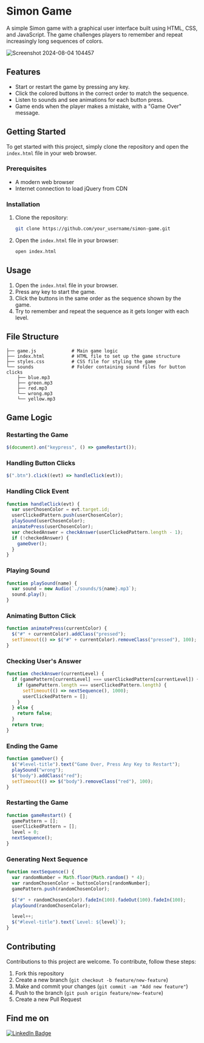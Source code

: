 # Simon Game

A simple Simon game with a graphical user interface built using HTML, CSS, and JavaScript. The game challenges players to remember and repeat increasingly long sequences of colors.

![Screenshot 2024-08-04 104457](https://github.com/user-attachments/assets/5e915bba-c4c3-46c2-82b4-c4e0ed7afc21)

## Features
- Start or restart the game by pressing any key.
- Click the colored buttons in the correct order to match the sequence.
- Listen to sounds and see animations for each button press.
- Game ends when the player makes a mistake, with a "Game Over" message.

## Getting Started
To get started with this project, simply clone the repository and open the `index.html` file in your web browser.

### Prerequisites
- A modern web browser
- Internet connection to load jQuery from CDN

### Installation
1. Clone the repository: 
   ```bash
   git clone https://github.com/your_username/simon-game.git
   ```
2. Open the `index.html` file in your browser:
   ```bash
   open index.html
   ```

## Usage
1. Open the `index.html` file in your browser.
2. Press any key to start the game.
3. Click the buttons in the same order as the sequence shown by the game.
4. Try to remember and repeat the sequence as it gets longer with each level.

## File Structure
```
├── game.js             # Main game logic
├── index.html          # HTML file to set up the game structure
├── styles.css          # CSS file for styling the game
└── sounds              # Folder containing sound files for button clicks
    ├── blue.mp3
    ├── green.mp3
    ├── red.mp3
    └── wrong.mp3
    └── yellow.mp3
```

## Game Logic

### Restarting the Game
```javascript
$(document).on("keypress", () => gameRestart());
```

### Handling Button Clicks
```javascript
$(".btn").click((evt) => handleClick(evt));
```

### Handling Click Event
```javascript
function handleClick(evt) {
  var userChosenColor = evt.target.id;
  userClickedPattern.push(userChosenColor);
  playSound(userChosenColor);
  animatePress(userChosenColor);
  var checkedAnswer = checkAnswer(userClickedPattern.length - 1);
  if (!checkedAnswer) {
    gameOver();
  }
}
```

### Playing Sound
```javascript
function playSound(name) {
  var sound = new Audio(`./sounds/${name}.mp3`);
  sound.play();
}
```

### Animating Button Click
```javascript
function animatePress(currentColor) {
  $("#" + currentColor).addClass("pressed");
  setTimeout(() => $("#" + currentColor).removeClass("pressed"), 100);
}
```

### Checking User's Answer
```javascript
function checkAnswer(currentLevel) {
  if (gamePattern[currentLevel] === userClickedPattern[currentLevel]) {
    if (gamePattern.length === userClickedPattern.length) {
      setTimeout(() => nextSequence(), 1000);
      userClickedPattern = [];
    }
  } else {
    return false;
  }
  return true;
}
```

### Ending the Game
```javascript
function gameOver() {
  $("#level-title").text("Game Over, Press Any Key to Restart");
  playSound("wrong");
  $("body").addClass("red");
  setTimeout(() => $("body").removeClass("red"), 100);
}
```

### Restarting the Game
```javascript
function gameRestart() {
  gamePattern = [];
  userClickedPattern = [];
  level = 0;
  nextSequence();
}
```

### Generating Next Sequence
```javascript
function nextSequence() {
  var randomNumber = Math.floor(Math.random() * 4);
  var randomChosenColor = buttonColors[randomNumber];
  gamePattern.push(randomChosenColor);

  $("#" + randomChosenColor).fadeIn(100).fadeOut(100).fadeIn(100);
  playSound(randomChosenColor);

  level++;
  $("#level-title").text(`Level: ${level}`);
}
```

## Contributing
Contributions to this project are welcome. To contribute, follow these steps:
1. Fork this repository
2. Create a new branch (`git checkout -b feature/new-feature`)
3. Make and commit your changes (`git commit -am "Add new feature"`)
4. Push to the branch (`git push origin feature/new-feature`)
5. Create a new Pull Request

## Find me on
[![LinkedIn Badge](https://img.shields.io/badge/LinkedIn-Profile-informational?style=flat&logo=linkedin&logoColor=white&color=0D76A8)](https://www.linkedin.com/in/gokul-bakkiyarasu-531535251)
